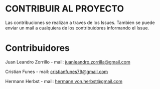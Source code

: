 # CONTRIBUIR AL PROYECTO
Las contribuciones se realizan a traves de los Issues.
Tambien se puede enviar un mail a cualquiera de los contribuidores informando el Issue.

# Contribuidores
Juan Leandro Zorrillo - mail: juanleandro.zorrilla@gmail.com

Cristian Funes  - mail: cristianfunes79@gmail.com

Hermann Herbst  - mail: hermann.von.herbst@gmail.com

